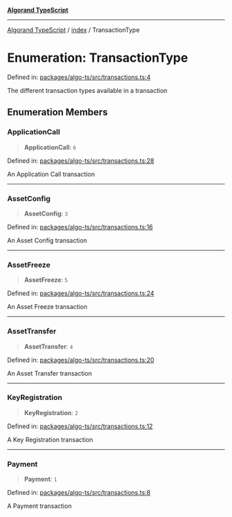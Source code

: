 [**Algorand TypeScript**](../../README.md)

***

[Algorand TypeScript](../../modules.md) / [index](../README.md) / TransactionType

# Enumeration: TransactionType

Defined in: [packages/algo-ts/src/transactions.ts:4](https://github.com/algorandfoundation/puya-ts/blob/main/packages/algo-ts/src/transactions.ts#L4)

The different transaction types available in a transaction

## Enumeration Members

### ApplicationCall

> **ApplicationCall**: `6`

Defined in: [packages/algo-ts/src/transactions.ts:28](https://github.com/algorandfoundation/puya-ts/blob/main/packages/algo-ts/src/transactions.ts#L28)

An Application Call transaction

***

### AssetConfig

> **AssetConfig**: `3`

Defined in: [packages/algo-ts/src/transactions.ts:16](https://github.com/algorandfoundation/puya-ts/blob/main/packages/algo-ts/src/transactions.ts#L16)

An Asset Config transaction

***

### AssetFreeze

> **AssetFreeze**: `5`

Defined in: [packages/algo-ts/src/transactions.ts:24](https://github.com/algorandfoundation/puya-ts/blob/main/packages/algo-ts/src/transactions.ts#L24)

An Asset Freeze transaction

***

### AssetTransfer

> **AssetTransfer**: `4`

Defined in: [packages/algo-ts/src/transactions.ts:20](https://github.com/algorandfoundation/puya-ts/blob/main/packages/algo-ts/src/transactions.ts#L20)

An Asset Transfer transaction

***

### KeyRegistration

> **KeyRegistration**: `2`

Defined in: [packages/algo-ts/src/transactions.ts:12](https://github.com/algorandfoundation/puya-ts/blob/main/packages/algo-ts/src/transactions.ts#L12)

A Key Registration transaction

***

### Payment

> **Payment**: `1`

Defined in: [packages/algo-ts/src/transactions.ts:8](https://github.com/algorandfoundation/puya-ts/blob/main/packages/algo-ts/src/transactions.ts#L8)

A Payment transaction
